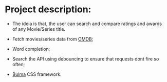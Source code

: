 # Project description:
- The ideia is that, the user can search and compare ratings and awards of any Movie/Series title.

- Fetch movies/series data from [OMDB](http://www.omdbapi.com/);
- Word completion;
- Search the API using debouncing to ensure that requests dont fire so often;
- [Bulma](https://bulma.io/) CSS framework.
